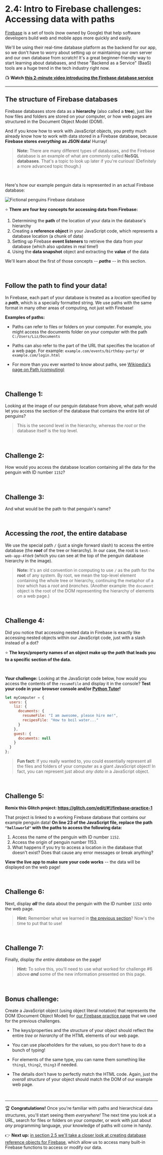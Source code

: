 # 2.4: Intro to Firebase challenges: Accessing data with paths

[Firebase](https://firebase.google.com/) is a set of tools (now owned by Google) that help software developers build web and mobile apps more quickly and easily.

We'll be using their real-time database platform as the backend for our app, so we don't have to worry about setting up or maintaining our own server and our own database from scratch! It's a great beginner-friendly way to start learning about databases, and these "Backend as a Service" (BaaS) tools are a huge trend in the tech industry right now.

:tv: **Watch [this 2-minute video introducing the Firebase database service](https://youtube.com/watch?v=U5aeM5dvUpA)**

<hr/>

## The structure of Firebase databases

Firebase databases store data as a **hierarchy** (also called a **tree**), just like how files and folders are stored on your computer, or how web pages are structured in the Document Object Model (DOM).

And if you know how to work with JavaScript objects, you pretty much already know how to work with data stored in a Firebase database, because **Firebase stores** ***everything*** **as JSON data**! Hurray!

  > **Note:** There are many different types of databases, and the Firebase database is an example of what are commonly called **NoSQL databases**. That's a topic to look up later if you're curious! (Definitely a more advanced topic though.)

<br/>

Here's how our example penguin data is represented in an actual Firebase database:

![Fictional penguins Firebase database](https://user-images.githubusercontent.com/1555022/27147872-37732274-50f3-11e7-90f2-70c82e539477.png)

:star: **There are four key concepts for accessing data from Firebase:**

  1. Determining the **path** of the location of your data in the database's hierarchy
  2. Creating a **reference object** in your JavaScript code, which represents a database location (a chunk of data)
  3. Setting up Firebase **event listeners** to retrieve the data from your database (which also updates in real time!)
  4. Using the **data snapshot** object and extracting the **value** of the data

We'll learn about the first of those concepts -- ***paths*** -- in this section.

<br/>

## Follow the path to find your data!

In Firebase, each part of your database is treated as a *location* specified by a ***path***, which is a specially formatted string. We use paths with the same format in many other areas of computing, not just with Firebase!

**Examples of paths:**

  - Paths can refer to files or folders on your computer. For example, you might access the documents folder on your computer with the path `C:/Users/Liz/Documents`

  - Paths can also refer to the part of the URL that specifies the location of a web page. For example: `example.com/events/birthday-party/` or `example.com/login.html`

  - For more than you ever wanted to know about paths, see [Wikipedia's page on Path (computing)](https://en.wikipedia.org/wiki/Path_(computing))

<br/>

## Challenge 1:

Looking at the image of our penguin database from above, what path would let you access the section of the database that contains the entire list of penguins?

  > This is the second level in the hierarchy, whereas the *root* or the database itself is the top level.


<br/>

## Challenge 2:

How would you access the database location containing all the data for the penguin with ID number `1152`?

<br/>

## Challenge 3:

And what would be the path to that penguin's name?

<br/>

## Accessing the *root*, the entire database

We use the special path `/` (just a single forward slash) to access the entire database (the ***root*** of the tree or hierarchy). In our case, the root is `test-web-app-4fde9` (which you can see at the top of the penguin database hierarchy in the image).

  > **Note:** It's an old convention in computing to use `/` as the path for the **root** of any system. By root, we mean the top-level element containing the whole tree or hierarchy, continuing the metaphor of a *tree* which has a *root* and *branches*. (Another example: the `document` object is the root of the DOM representing the hierarchy of elements on a web page.)  

<br/>

## Challenge 4:

Did you notice that accessing nested data in Firebase is exactly like accessing nested objects within our JavaScript code, just with a slash instead of a dot?

:star: **The keys/property names of an object make up the** ***path*** **that leads you to a specific section of the data.**

<br/>

**Your challenge:** Looking at the JavaScript code below, how would you access the contents of the `resumeFile` and display it in the console? **Test your code in your browser console and/or [Python Tutor](http://pythontutor.com/javascript.html#mode=edit)!**

```javascript
let myComputer = {
  users: {
    liz: {
      documents: {
        resumeFile: "I am awesome, please hire me!",
        recipesFile: "How to boil water..."
      }
    },
    guest: {
      documents: null
    }
  }
};
```

  > **Fun fact:** If you really wanted to, you could essentially represent all the files and folders of your computer as a giant JavaScript object! In fact, you can represent just about *any data* in a JavaScript object.

<br/>

## Challenge 5:

**Remix this Glitch project: https://glitch.com/edit/#!/firebase-practice-1**

That project is linked to a working Firebase database that contains our example penguin data! **On line 23 of the JavaScript file, replace the path `"helloworld"` with the paths to access the following data:**

  1. Access the name of the penguin with ID number `1152`.
  2. Access the origin of penguin number 1153.
  3. What happens if you try to access a location in the database that doesn't exist? Does that cause any error messages or break anything?

**View the live app to make sure your code works** -- the data will be displayed on the web page!

</br>

## Challenge 6:

Next, display ***all*** the data about the penguin with the ID number `1152` onto the web page.

  > **Hint:** Remember what we learned in [the previous section](https://github.com/LearnTeachCode/intro-javascript-class/blob/may-2018-int/week-2/2-3-json-intro.md)? Now's the time to put that to use!

</br>

## Challenge 7:

Finally, display *the entire database* on the page!

  > **Hint:** To solve this, you'll need to use what worked for challenge #6 above ***and*** some of the new information presented on this page.


</br>

## Bonus challenge:

Create a JavaScript object (using object literal notation) that represents the DOM (Document Object Model) for [our Firebase practice page](https://glitch.com/edit/#!/firebase-practice-1) that we used for the previous challenges.

  - The keys/properties and the structure of your object should reflect the entire *tree* or *hierarchy* of the HTML elements of our web page.
  
  - You can use placeholders for the values, so you don't have to do a bunch of typing!
  
  - For elements of the same type, you can name them something like `thing1`, `thing2`, `thing3` if needed.
  
  - The details don't have to perfectly match the HTML code. Again, just the *overall structure* of your object should match the DOM of our example web page.

</br>

<hr/>

:trophy: **Congratulations!** Once you're familiar with paths and hierarchical data structures, you'll start seeing them *everywhere!* The next time you look at a URL, search for files or folders on your computer, or work with just about *any* programming language, your  knowledge of paths will come in handy.

:point_right: **Next up:** [in section 2.5 we'll take a closer look at creating database reference objects for Firebase](https://github.com/LearnTeachCode/intro-javascript-class/tree/may-2018-int/week-2/2-5-firebase-reference-objects.md), which allow us to access many built-in Firebase functions to access or modify our data.
